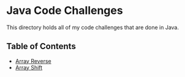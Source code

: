 # Java Code Challenges

This directory holds all of my code challenges that are done in Java.

## Table of Contents
- [Array Reverse](./challenges/ArrayReverse)
- [Array Shift](./challenges/src/main/java/ArrayReverse)
